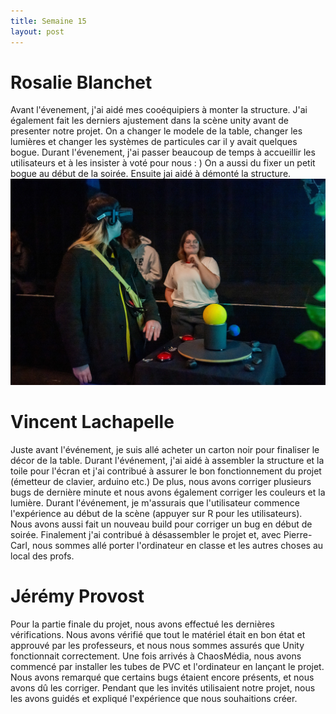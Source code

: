 ```yaml
---
title: Semaine 15
layout: post
---
```


# Rosalie Blanchet
Avant l'évenement, j'ai aidé mes cooéquipiers à monter la structure. J'ai également fait les derniers ajustement dans la scène unity avant de presenter notre projet. On a changer le modele de la table, changer les lumières et changer les systèmes de particules car il y avait quelques bogue. Durant l'évenement, j'ai passer beaucoup de temps à accueillir les utilisateurs et à les insister à voté pour nous : ) On a aussi du fixer un petit bogue au début de la soirée. Ensuite jai aidé à démonté la structure.
![Image_scene](../images/rosalie_s15.jpg)


# Vincent Lachapelle

Juste avant l'événement, je suis allé acheter un carton noir pour finaliser le décor de la table. Durant l'événement, j'ai aidé à assembler la structure et la toile pour l'écran et j'ai contribué à assurer le bon fonctionnement du projet (émetteur de clavier, arduino etc.) De plus, nous avons corriger plusieurs bugs de dernière minute et nous avons également corriger les couleurs et la lumière. Durant l'événement, je m'assurais que l'utilisateur commence l'expérience au début de la scène (appuyer sur R pour les utilisateurs). Nous avons aussi fait un nouveau build pour corriger un bug en début de soirée. Finalement j'ai contribué à désassembler le projet et, avec Pierre-Carl, nous sommes allé porter l'ordinateur en classe et les autres choses au local des profs.

# Jérémy Provost

Pour la partie finale du projet, nous avons effectué les dernières vérifications. Nous avons vérifié que tout le matériel était en bon état et approuvé par les professeurs, et nous nous sommes assurés que Unity fonctionnait correctement. Une fois arrivés à ChaosMédia, nous avons commencé par installer les tubes de PVC et l'ordinateur en lançant le projet. Nous avons remarqué que certains bugs étaient encore présents, et nous avons dû les corriger. Pendant que les invités utilisaient notre projet, nous les avons guidés et expliqué l'expérience que nous souhaitions créer.
